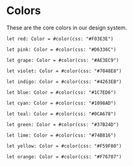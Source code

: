 # Colors

These are the core colors in our design system.

```tokens
let red: Color = #color(css: "#F03E3E")
```

```tokens
let pink: Color = #color(css: "#D6336C")
```

```tokens
let grape: Color = #color(css: "#AE3EC9")
```

```tokens
let violet: Color = #color(css: "#7048E8")
```

```tokens
let indigo: Color = #color(css: "#4263EB")
```

```tokens
let blue: Color = #color(css: "#1C7ED6")
```

```tokens
let cyan: Color = #color(css: "#1098AD")
```

```tokens
let teal: Color = #color(css: "#0CA678")
```

```tokens
let green: Color = #color(css: "#37B24D")
```

```tokens
let lime: Color = #color(css: "#74B816")
```

```tokens
let yellow: Color = #color(css: "#F59F00")
```

```tokens
let orange: Color = #color(css: "#F76707")
```